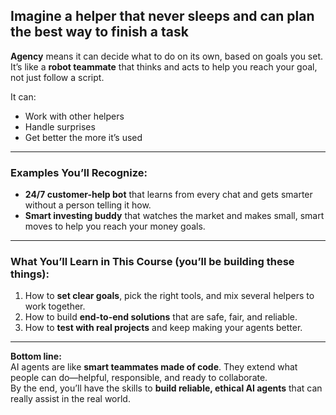 ## Imagine a helper that never sleeps and can plan the best way to finish a task

**Agency** means it can decide what to do on its own, based on goals you set.  
It’s like a **robot teammate** that thinks and acts to help you reach your goal, not just follow a script.  

It can:
- Work with other helpers  
- Handle surprises  
- Get better the more it’s used  

---

### Examples You’ll Recognize:
- **24/7 customer-help bot** that learns from every chat and gets smarter without a person telling it how.
- **Smart investing buddy** that watches the market and makes small, smart moves to help you reach your money goals.

---

### What You’ll Learn in This Course (you’ll be building these things):
1. How to **set clear goals**, pick the right tools, and mix several helpers to work together.
2. How to build **end-to-end solutions** that are safe, fair, and reliable.
3. How to **test with real projects** and keep making your agents better.

---

**Bottom line:**  
AI agents are like **smart teammates made of code**. They extend what people can do—helpful, responsible, and ready to collaborate.  
By the end, you’ll have the skills to **build reliable, ethical AI agents** that can really assist in the real world.
